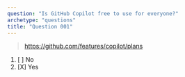 ```yaml
---
question: "Is GitHub Copilot free to use for everyone?"
archetype: "questions"
title: "Question 001"
---
```


> https://github.com/features/copilot/plans
1. [ ] No
1. [X] Yes
